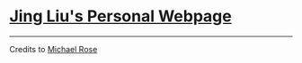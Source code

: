 # [Jing Liu's Personal Webpage](https://jaymiliu.github.io/JingLiu/)


---
Credits to [Michael Rose](https://mademistakes.com)
